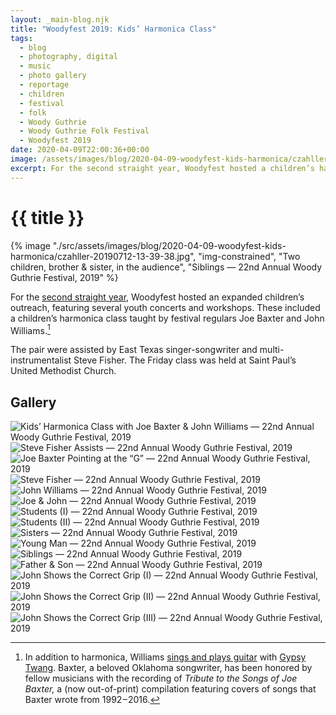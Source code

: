 ```yaml
---
layout: _main-blog.njk
title: "Woodyfest 2019: Kids’ Harmonica Class"
tags: 
  - blog
  - photography, digital
  - music
  - photo gallery
  - reportage
  - children
  - festival
  - folk
  - Woody Guthrie
  - Woody Guthrie Folk Festival
  - Woodyfest 2019
date: 2020-04-09T22:00:36+00:00
image: /assets/images/blog/2020-04-09-woodyfest-kids-harmonica/czahller-20190712-13-39-38.jpg
excerpt: For the second straight year, Woodyfest hosted a children’s harmonica class taught by festival regulars Joe Baxter and John Williams.
---
```

<!-- markdownlint-disable MD025 -->
# {{ title }}

<!-- markdownlint-enable MD025 --><mpb-dialog-img>

{% image "./src/assets/images/blog/2020-04-09-woodyfest-kids-harmonica/czahller-20190712-13-39-38.jpg", "img-constrained", "Two children, brother & sister, in the audience", "Siblings — 22nd Annual Woody Guthrie Festival, 2019" %}</mpb-dialog-img>

For the <a href="/woodyfest-2018-kids-harmonica-class/" target="_blank" rel="external noopener noreferrer">second straight year</a>, Woodyfest hosted an expanded children’s outreach, featuring several youth concerts and workshops. These included a children’s harmonica class taught by festival regulars <span class="h-card p-name">Joe Baxter</span> and <span class="h-card p-name">John Williams</span>.[^1]

[^1]: In addition to harmonica, Williams <a href="/woodyfest-2018-gypsy-twang/">sings and plays guitar</a> with <a href="/woodyfest-2019-community-outreach-gypsy-twang-friends/"><span class="h-card p-org">Gypsy Twang</span></a>. Baxter, a beloved Oklahoma songwriter, has been honored by fellow musicians with the recording of <cite>Tribute to the Songs of Joe Baxter,</cite> a (now out-of-print) compilation featuring covers of songs that Baxter wrote from <time datetime="1992">1992</time>&NoBreak;&hairsp;&NoBreak;&ndash;&NoBreak;&hairsp;&NoBreak;<time datetime="2016">2016</time>.
</div>

The pair were assisted by East Texas singer-songwriter and multi-instrumentalist <span class="h-card p-name">Steve Fisher</span>. The <time datetime="2019-07-12T13:30-5:00">Friday</time> class was held at <span class="h-card p-organization">Saint Paul’s United Methodist Church</span>.

## Gallery

<mpb-dialog-gallery hint rel cols="8">
  
  ![Kids’ Harmonica Class with Joe Baxter & John Williams — 22nd Annual Woody Guthrie Festival, 2019](/assets/images/blog/2020-04-09-woodyfest-kids-harmonica/czahller-20190712-13-33-22.jpg)
  ![Steve Fisher Assists — 22nd Annual Woody Guthrie Festival, 2019](/assets/images/blog/2020-04-09-woodyfest-kids-harmonica/czahller-20190712-13-33-44.jpg)
  ![Joe Baxter Pointing at the “G” — 22nd Annual Woody Guthrie Festival, 2019](/assets/images/blog/2020-04-09-woodyfest-kids-harmonica/czahller-20190712-13-34-24.jpg)
  ![Steve Fisher — 22nd Annual Woody Guthrie Festival, 2019](/assets/images/blog/2020-04-09-woodyfest-kids-harmonica/czahller-20190712-13-34-36.jpg)
  ![John Williams — 22nd Annual Woody Guthrie Festival, 2019](/assets/images/blog/2020-04-09-woodyfest-kids-harmonica/czahller-20190712-13-36-01.jpg)
  ![Joe & John — 22nd Annual Woody Guthrie Festival, 2019](/assets/images/blog/2020-04-09-woodyfest-kids-harmonica/czahller-20190712-13-36-11.jpg)
  ![Students (I) — 22nd Annual Woody Guthrie Festival, 2019](/assets/images/blog/2020-04-09-woodyfest-kids-harmonica/czahller-20190712-13-38-04.jpg)
  ![Students (II) — 22nd Annual Woody Guthrie Festival, 2019](/assets/images/blog/2020-04-09-woodyfest-kids-harmonica/czahller-20190712-13-38-21.jpg)
  ![Sisters — 22nd Annual Woody Guthrie Festival, 2019](/assets/images/blog/2020-04-09-woodyfest-kids-harmonica/czahller-20190712-13-39-00.jpg)
  ![Young Man — 22nd Annual Woody Guthrie Festival, 2019](/assets/images/blog/2020-04-09-woodyfest-kids-harmonica/czahller-20190712-13-39-09.jpg)
  ![Siblings — 22nd Annual Woody Guthrie Festival, 2019](/assets/images/blog/2020-04-09-woodyfest-kids-harmonica/czahller-20190712-13-39-38.jpg)
  ![Father & Son — 22nd Annual Woody Guthrie Festival, 2019](/assets/images/blog/2020-04-09-woodyfest-kids-harmonica/czahller-20190712-13-40-33.jpg)
  ![John Shows the Correct Grip (I) — 22nd Annual Woody Guthrie Festival, 2019](/assets/images/blog/2020-04-09-woodyfest-kids-harmonica/czahller-20190712-13-41-17.jpg)
  ![John Shows the Correct Grip (II) — 22nd Annual Woody Guthrie Festival, 2019](/assets/images/blog/2020-04-09-woodyfest-kids-harmonica/czahller-20190712-13-41-27.jpg)
  ![John Shows the Correct Grip (III) — 22nd Annual Woody Guthrie Festival, 2019](/assets/images/blog/2020-04-09-woodyfest-kids-harmonica/czahller-20190712-13-41-32.jpg)
</mpb-dialog-gallery>
